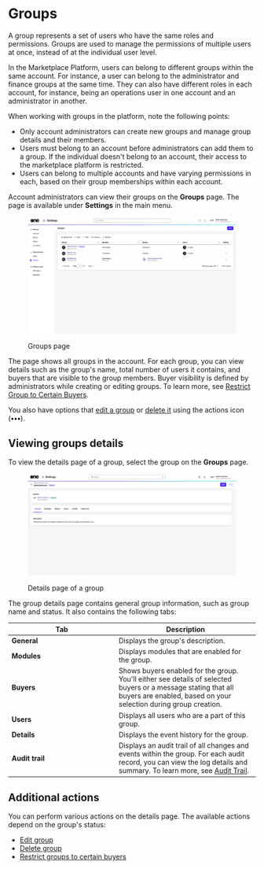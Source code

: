 # Groups

A group represents a set of users who have the same roles and permissions. Groups are used to manage the permissions of multiple users at once, instead of at the individual user level.&#x20;

In the Marketplace Platform, users can belong to different groups within the same account. For instance, a user can belong to the administrator and finance groups at the same time. They can also have different roles in each account, for instance, being an operations user in one account and an administrator in another.

When working with groups in the platform, note the following points:

* Only account administrators can create new groups and manage group details and their members.
* Users must belong to an account before administrators can add them to a group. If the individual doesn't belong to an account, their access to the marketplace platform is restricted.
* Users can belong to multiple accounts and have varying permissions in each, based on their group memberships within each account.

Account administrators can view their groups on the **Groups** page. The page is available under **Settings** in the main menu.

<figure><img src="../../../.gitbook/assets/Groups.png" alt=""><figcaption><p>Groups page</p></figcaption></figure>

The page shows all groups in the account. For each group, you can view details such as the group's name, total number of users it contains, and buyers that are visible to the group members. Buyer visibility is defined by administrators while creating or editing groups. To learn more, see [Restrict Group to Certain Buyers](restrict-group-to-certain-buyers.md).

You also have options that [edit a group](edit-group.md) or [delete it](delete-group.md) using the actions icon (**•••**).

## Viewing groups details <a href="#subscription-details" id="subscription-details"></a>

To view the details page of a group, select the group on the **Groups** page.&#x20;

<figure><img src="../../../.gitbook/assets/Groups (1).png" alt=""><figcaption><p>Details page of a group</p></figcaption></figure>

The group details page contains general group information, such as group name and status. It also contains the following tabs:

<table><thead><tr><th width="204">Tab</th><th>Description</th></tr></thead><tbody><tr><td><strong>General</strong></td><td>Displays the group's description. </td></tr><tr><td><strong>Modules</strong></td><td>Displays modules that are enabled for the group.</td></tr><tr><td><strong>Buyers</strong></td><td>Shows buyers enabled for the group. You'll either see details of selected buyers or a message stating that all buyers are enabled, based on your selection during group creation.</td></tr><tr><td><strong>Users</strong></td><td> Displays all users who are a part of this group.</td></tr><tr><td><strong>Details</strong></td><td>Displays the event history for the group.</td></tr><tr><td><strong>Audit trail</strong></td><td>Displays an audit trail of all changes and events within the group. For each audit record, you can view the log details and summary. To learn more, see <a href="https://docs.platform.softwareone.com/modules-and-features/settings/audit-trail">Audit Trail</a>.</td></tr></tbody></table>

## Additional actions

You can perform various actions on the details page. The available actions depend on the group's status:

* [Edit group](edit-group.md)
* [Delete group](delete-group.md)
* [Restrict groups to certain buyers](restrict-group-to-certain-buyers.md)
